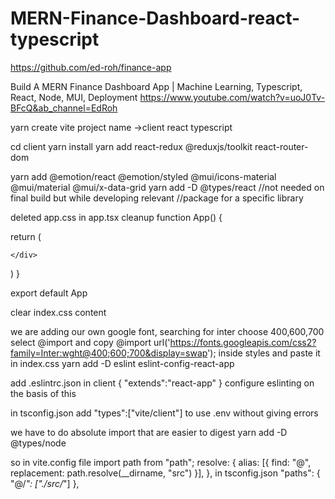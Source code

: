 # MERN-Finance-Dashboard-react-typescript

https://github.com/ed-roh/finance-app

Build A MERN Finance Dashboard App | Machine Learning, Typescript, React, Node, MUI, Deployment
https://www.youtube.com/watch?v=uoJ0Tv-BFcQ&ab_channel=EdRoh

yarn create vite
project name ->client
react
typescript

cd client
yarn install
yarn add react-redux @reduxjs/toolkit react-router-dom

yarn add @emotion/react @emotion/styled @mui/icons-material @mui/material @mui/x-data-grid
yarn add -D @types/react //not needed on final build but while developing relevant //package for a specific library

deleted app.css
in app.tsx cleanup
function App() {

return (

<div className="app">

    </div>

)
}

export default App

clear index.css content

we are adding our own google font, searching for inter choose 400,600,700
select @import and copy @import url('https://fonts.googleapis.com/css2?family=Inter:wght@400;600;700&display=swap');
inside styles and paste it in index.css
yarn add -D eslint eslint-config-react-app

add .eslintrc.json in client
{
"extends":"react-app"
}
configure eslinting on the basis of this

in tsconfig.json add "types":["vite/client"] to use .env without giving errors

we have to do absolute import that are easier to digest
yarn add -D @types/node

so
in vite.config file import path from "path";
resolve: {
alias: [{ find: "@", replacement: path.resolve(__dirname, "src") }],
},
in tsconfig.json
"paths": { "@/_": ["./src/_"] },
